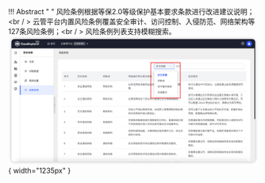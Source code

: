 !!! Abstract " "
    风险条例根据等保2.0等级保护基本要求条款进行改进建议说明；<br / >
    云管平台内置风险条例覆盖安全审计、访问控制、入侵防范、网络架构等127条风险条例；<br / >
    风险条例列表支持模糊搜索。 
![风险条例详情](../../img/security-compliance/risk/风险条例详情.png){ width="1235px" }